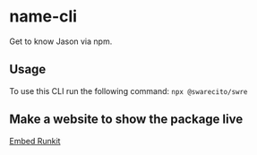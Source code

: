 # name-cli

Get to know Jason via npm. 

## Usage 
To use this CLI run the following command:
 `npx @swarecito/swre`

## Make a website to show the package live

[Embed Runkit](https://runkit.com/docs/embed)
